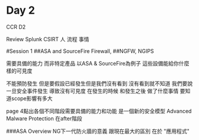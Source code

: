# Day 2

CCR D2

Review 
Splunk
CSIRT 人 流程 事情

#Session 1
##ASA and SourceFire Firewall, 
##NGFW, NGIPS

需要具備的能力 而非特定產品
以ASA & SourceFire為例子
這些設備能給你什麼樣的可見度

不能預防發生 但是要假設已經發生但是我們沒有看到 沒有看到就不知道 我們要說一旦安全事件發生 導致沒有可見度 在發生的時候 和發生之後 做了什麼事情
要知道scope影響有多大

page 4點出各個不同階段需要具備的能力和功能 是一個新的安全模型
Advanced Malware Protection 在after階段

###ASA Overview
NG下一代防火牆的意義 跟現在最大的區別 在於 "應用程式"